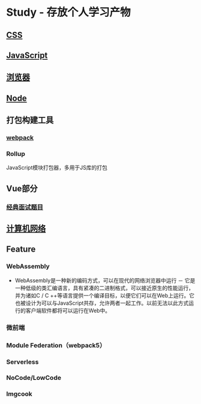 # Study - 存放个人学习产物
## <a href="./CSS/note.md">CSS</a> 

## <a href="./JavaScript/note.md">JavaScript</a> 

## <a href="./Web/note.md">浏览器</a> 

## <a href="./NodeJS/note.md">Node</a> 

## 打包构建工具

### <a href='./webpack/webpack-knowledge.md'>webpack</a>  

### Rollup

JavaScript模块打包器，多用于JS库的打包

## Vue部分

### <a href="./Vue/经典面试题.md">经典面试题目</a> 

## <a href="./计算机网络/computer-networks.md">计算机网络</a> 

## Feature

### WebAssembly

- WebAssembly是一种新的编码方式，可以在现代的网络浏览器中运行 － 它是一种低级的类汇编语言，具有紧凑的二进制格式，可以接近原生的性能运行，并为诸如C / C ++等语言提供一个编译目标，以便它们可以在Web上运行。它也被设计为可以与JavaScript共存，允许两者一起工作。以前无法以此方式运行的客户端软件都将可以运行在Web中。

### 微前端

### Module Federation（webpack5）

### Serverless

### NoCode/LowCode

### Imgcook